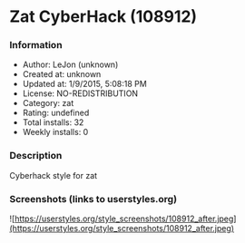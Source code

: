 # Zat CyberHack (108912)

### Information
- Author: LeJon (unknown)
- Created at: unknown
- Updated at: 1/9/2015, 5:08:18 PM
- License: NO-REDISTRIBUTION
- Category: zat
- Rating: undefined
- Total installs: 32
- Weekly installs: 0


### Description
Cyberhack style for zat


### Screenshots (links to userstyles.org)
![https://userstyles.org/style_screenshots/108912_after.jpeg](https://userstyles.org/style_screenshots/108912_after.jpeg)


